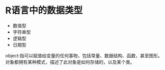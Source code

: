 # R语言中的数据类型
* 数值型
* 字符串型
* 逻辑型
* 日期型

object:指可以赋值给变量的任何事物，包括常量、数据结构、函数，甚至图形。对象都拥有某种模式，描述了此对象是如何存储的，以及某个类。